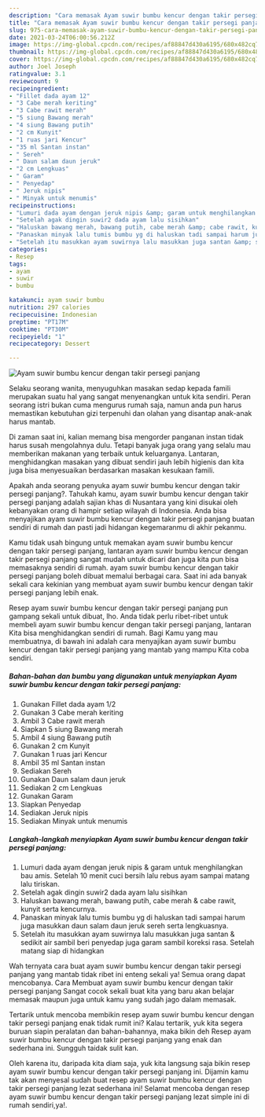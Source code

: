 ```yaml
---
description: "Cara memasak Ayam suwir bumbu kencur dengan takir persegi panjang yang lezat Untuk Jualan"
title: "Cara memasak Ayam suwir bumbu kencur dengan takir persegi panjang yang lezat Untuk Jualan"
slug: 975-cara-memasak-ayam-suwir-bumbu-kencur-dengan-takir-persegi-panjang-yang-lezat-untuk-jualan
date: 2021-03-24T06:00:56.212Z
image: https://img-global.cpcdn.com/recipes/af88847d430a6195/680x482cq70/ayam-suwir-bumbu-kencur-dengan-takir-persegi-panjang-foto-resep-utama.jpg
thumbnail: https://img-global.cpcdn.com/recipes/af88847d430a6195/680x482cq70/ayam-suwir-bumbu-kencur-dengan-takir-persegi-panjang-foto-resep-utama.jpg
cover: https://img-global.cpcdn.com/recipes/af88847d430a6195/680x482cq70/ayam-suwir-bumbu-kencur-dengan-takir-persegi-panjang-foto-resep-utama.jpg
author: Joel Joseph
ratingvalue: 3.1
reviewcount: 9
recipeingredient:
- "Fillet dada ayam 12"
- "3 Cabe merah keriting"
- "3 Cabe rawit merah"
- "5 siung Bawang merah"
- "4 siung Bawang putih"
- "2 cm Kunyit"
- "1 ruas jari Kencur"
- "35 ml Santan instan"
- " Sereh"
- " Daun salam daun jeruk"
- "2 cm Lengkuas"
- " Garam"
- " Penyedap"
- " Jeruk nipis"
- " Minyak untuk menumis"
recipeinstructions:
- "Lumuri dada ayam dengan jeruk nipis &amp; garam untuk menghilangkan bau amis. Setelah 10 menit cuci bersih lalu rebus ayam sampai matang lalu tiriskan."
- "Setelah agak dingin suwir2 dada ayam lalu sisihkan"
- "Haluskan bawang merah, bawang putih, cabe merah &amp; cabe rawit, kunyit serta kencurnya."
- "Panaskan minyak lalu tumis bumbu yg di haluskan tadi sampai harum juga masukkan daun salam daun jeruk sereh serta lengkuasnya."
- "Setelah itu masukkan ayam suwirnya lalu masukkan juga santan &amp; sedikit air sambil beri penyedap juga garam sambil koreksi rasa. Setelah matang siap di hidangkan"
categories:
- Resep
tags:
- ayam
- suwir
- bumbu

katakunci: ayam suwir bumbu 
nutrition: 297 calories
recipecuisine: Indonesian
preptime: "PT17M"
cooktime: "PT30M"
recipeyield: "1"
recipecategory: Dessert

---
```



![Ayam suwir bumbu kencur dengan takir persegi panjang](https://img-global.cpcdn.com/recipes/af88847d430a6195/680x482cq70/ayam-suwir-bumbu-kencur-dengan-takir-persegi-panjang-foto-resep-utama.jpg)

Selaku seorang wanita, menyuguhkan masakan sedap kepada famili merupakan suatu hal yang sangat menyenangkan untuk kita sendiri. Peran seorang istri bukan cuma mengurus rumah saja, namun anda pun harus memastikan kebutuhan gizi terpenuhi dan olahan yang disantap anak-anak harus mantab.

Di zaman  saat ini, kalian memang bisa mengorder panganan instan tidak harus susah mengolahnya dulu. Tetapi banyak juga orang yang selalu mau memberikan makanan yang terbaik untuk keluarganya. Lantaran, menghidangkan masakan yang dibuat sendiri jauh lebih higienis dan kita juga bisa menyesuaikan berdasarkan masakan kesukaan famili. 



Apakah anda seorang penyuka ayam suwir bumbu kencur dengan takir persegi panjang?. Tahukah kamu, ayam suwir bumbu kencur dengan takir persegi panjang adalah sajian khas di Nusantara yang kini disukai oleh kebanyakan orang di hampir setiap wilayah di Indonesia. Anda bisa menyajikan ayam suwir bumbu kencur dengan takir persegi panjang buatan sendiri di rumah dan pasti jadi hidangan kegemaranmu di akhir pekanmu.

Kamu tidak usah bingung untuk memakan ayam suwir bumbu kencur dengan takir persegi panjang, lantaran ayam suwir bumbu kencur dengan takir persegi panjang sangat mudah untuk dicari dan juga kita pun bisa memasaknya sendiri di rumah. ayam suwir bumbu kencur dengan takir persegi panjang boleh dibuat memalui berbagai cara. Saat ini ada banyak sekali cara kekinian yang membuat ayam suwir bumbu kencur dengan takir persegi panjang lebih enak.

Resep ayam suwir bumbu kencur dengan takir persegi panjang pun gampang sekali untuk dibuat, lho. Anda tidak perlu ribet-ribet untuk membeli ayam suwir bumbu kencur dengan takir persegi panjang, lantaran Kita bisa menghidangkan sendiri di rumah. Bagi Kamu yang mau membuatnya, di bawah ini adalah cara menyajikan ayam suwir bumbu kencur dengan takir persegi panjang yang mantab yang mampu Kita coba sendiri.

<!--inarticleads1-->

##### Bahan-bahan dan bumbu yang digunakan untuk menyiapkan Ayam suwir bumbu kencur dengan takir persegi panjang:

1. Gunakan Fillet dada ayam 1/2
1. Gunakan 3 Cabe merah keriting
1. Ambil 3 Cabe rawit merah
1. Siapkan 5 siung Bawang merah
1. Ambil 4 siung Bawang putih
1. Gunakan 2 cm Kunyit
1. Gunakan 1 ruas jari Kencur
1. Ambil 35 ml Santan instan
1. Sediakan  Sereh
1. Gunakan  Daun salam daun jeruk
1. Sediakan 2 cm Lengkuas
1. Gunakan  Garam
1. Siapkan  Penyedap
1. Sediakan  Jeruk nipis
1. Sediakan  Minyak untuk menumis




<!--inarticleads2-->

##### Langkah-langkah menyiapkan Ayam suwir bumbu kencur dengan takir persegi panjang:

1. Lumuri dada ayam dengan jeruk nipis &amp; garam untuk menghilangkan bau amis. Setelah 10 menit cuci bersih lalu rebus ayam sampai matang lalu tiriskan.
1. Setelah agak dingin suwir2 dada ayam lalu sisihkan
1. Haluskan bawang merah, bawang putih, cabe merah &amp; cabe rawit, kunyit serta kencurnya.
1. Panaskan minyak lalu tumis bumbu yg di haluskan tadi sampai harum juga masukkan daun salam daun jeruk sereh serta lengkuasnya.
1. Setelah itu masukkan ayam suwirnya lalu masukkan juga santan &amp; sedikit air sambil beri penyedap juga garam sambil koreksi rasa. Setelah matang siap di hidangkan




Wah ternyata cara buat ayam suwir bumbu kencur dengan takir persegi panjang yang mantab tidak ribet ini enteng sekali ya! Semua orang dapat mencobanya. Cara Membuat ayam suwir bumbu kencur dengan takir persegi panjang Sangat cocok sekali buat kita yang baru akan belajar memasak maupun juga untuk kamu yang sudah jago dalam memasak.

Tertarik untuk mencoba membikin resep ayam suwir bumbu kencur dengan takir persegi panjang enak tidak rumit ini? Kalau tertarik, yuk kita segera buruan siapin peralatan dan bahan-bahannya, maka bikin deh Resep ayam suwir bumbu kencur dengan takir persegi panjang yang enak dan sederhana ini. Sungguh taidak sulit kan. 

Oleh karena itu, daripada kita diam saja, yuk kita langsung saja bikin resep ayam suwir bumbu kencur dengan takir persegi panjang ini. Dijamin kamu tak akan menyesal sudah buat resep ayam suwir bumbu kencur dengan takir persegi panjang lezat sederhana ini! Selamat mencoba dengan resep ayam suwir bumbu kencur dengan takir persegi panjang lezat simple ini di rumah sendiri,ya!.

